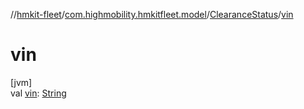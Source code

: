 //[hmkit-fleet](../../../index.md)/[com.highmobility.hmkitfleet.model](../index.md)/[ClearanceStatus](index.md)/[vin](vin.md)

# vin

[jvm]\
val [vin](vin.md): [String](https://kotlinlang.org/api/latest/jvm/stdlib/kotlin/-string/index.html)
